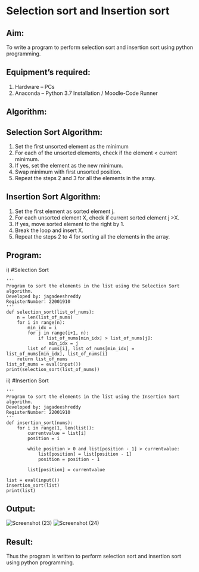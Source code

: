 # Selection sort and Insertion sort
## Aim:
To write a program to perform selection sort and insertion sort using python programming.
## Equipment’s required:
1.	Hardware – PCs
2.	Anaconda – Python 3.7 Installation / Moodle-Code Runner
## Algorithm:
## Selection Sort Algorithm:
1.	Set the first unsorted element as the minimum
2.	For each of the unsorted elements, check if the element < current minimum.
3.	If yes, set the element as the new minimum.
4.	Swap minimum with first unsorted position.
5.	Repeat the steps 2 and 3 for all the elements in the array.
## Insertion Sort Algorithm:
1.	Set the first element as sorted element j.
2.	For each unsorted element X, check if current sorted element j >X.
3.	If yes, move sorted element to the right by 1.
4.	Break the loop and insert X.
5.	Repeat the steps 2 to 4 for sorting all the elements in the array.
## Program:
i)	#Selection Sort
```
''' 
Program to sort the elements in the list using the Selection Sort algorithm.
Developed by: jagadeeshreddy
RegisterNumber: 22001910
'''
def selection_sort(list_of_nums):
    n = len(list_of_nums)
    for i in range(n):
        min_idx = i
        for j in range(i+1, n):
            if list_of_nums[min_idx] > list_of_nums[j]:
                min_idx = j
        list_of_nums[i], list_of_nums[min_idx] = list_of_nums[min_idx], list_of_nums[i]
    return list_of_nums
list_of_nums = eval(input())
print(selection_sort(list_of_nums))
```
ii)	#Insertion Sort
```
''' 
Program to sort the elements in the list using the Insertion Sort algorithm.
Developed by: jagadeeshreddy
RegisterNumber: 22001910
'''
def insertion_sort(nums):
    for i in range(1, len(list)):
        currentvalue = list[i]
        position = i 
        
        while position > 0 and list[position - 1] > currentvalue:
            list[position] = list[position - 1]
            position = position - 1
            
        list[position] = currentvalue 
        
list = eval(input())
insertion_sort(list)
print(list)
```

## Output:
![Screenshot (23)](https://user-images.githubusercontent.com/120623104/214884768-7e56270d-66a0-4788-aa97-113a3deade0f.png)
![Screenshot (24)](https://user-images.githubusercontent.com/120623104/214884954-f3a2d274-5af4-416e-aee7-ad1a9ba9e462.png)

## Result:
Thus the program is written to perform selection sort and insertion sort using python programming.
